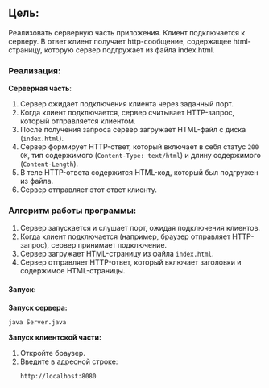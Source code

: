 ## Цель:
Реализовать серверную часть приложения. Клиент подключается к серверу. В ответ клиент получает http-сообщение, содержащее html-страницу, которую сервер подгружает из файла index.html.

### Реализация:
**Серверная часть**:
1. Сервер ожидает подключения клиента через заданный порт.
2. Когда клиент подключается, сервер считывает HTTP-запрос, который отправляется клиентом.
3. После получения запроса сервер загружает HTML-файл с диска (`index.html`).
4. Сервер формирует HTTP-ответ, который включает в себя статус `200 OK`, тип содержимого (`Content-Type: text/html`) и длину содержимого (`Content-Length`).
5. В теле HTTP-ответа содержится HTML-код, который был подгружен из файла.
6. Сервер отправляет этот ответ клиенту.

### Алгоритм работы программы:
1. Сервер запускается и слушает порт, ожидая подключения клиентов.
2. Когда клиент подключается (например, браузер отправляет HTTP-запрос), сервер принимает подключение.
3. Сервер загружает HTML-страницу из файла `index.html`.
4. Сервер отправляет HTTP-ответ, который включает заголовки и содержимое HTML-страницы.

#### Запуск:
**Запуск сервера:**
  ```bash
  java Server.java
  ```
**Запуск клиентской части:**
1. Откройте браузер.
2. Введите в адресной строке:
   ```
   http://localhost:8080
   ```
